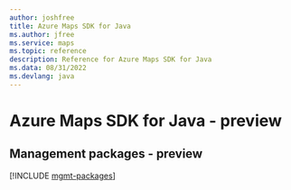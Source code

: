 ```yaml
---
author: joshfree
title: Azure Maps SDK for Java
ms.author: jfree
ms.service: maps
ms.topic: reference
description: Reference for Azure Maps SDK for Java
ms.data: 08/31/2022
ms.devlang: java
---
```

# Azure Maps SDK for Java - preview

## Management packages - preview
[!INCLUDE [mgmt-packages](maps-mgmt-index.md)]